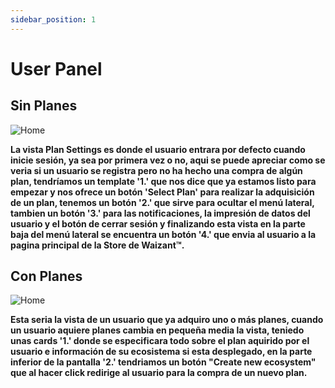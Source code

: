 ```yaml
---
sidebar_position: 1
---
```


# User Panel

## Sin Planes

![Home](/img/store-usuario/plan-s1.png)

**La vista Plan Settings es donde el usuario entrara por defecto cuando inicie sesión\, ya sea por primera vez o no\, aqui se puede apreciar como se veria si un usuario se registra pero no ha hecho una compra de algún plan\, tendríamos un template '1.' que nos dice que ya estamos listo para empezar y nos ofrece un botón 'Select Plan' para realizar la adquisición de un plan\, tenemos un botón '2.' que sirve para ocultar el menú lateral, tambien un botón '3.' para las notificaciones, la impresión de datos del usuario y el botón de cerrar sesión y finalizando esta vista en la parte baja del menú lateral se encuentra un botón '4.' que envia al usuario a la pagina principal de la Store de Waizant™.**

## Con Planes

![Home](/img/store-usuario/plan-s2.png)

**Esta seria la vista de un usuario que ya adquiro uno o más planes\, cuando un usuario aquiere planes cambia en pequeña media la vista\, teniedo unas cards '1.' donde se especificara todo sobre el plan aquirido por el usuario e información de su ecosistema si esta desplegado\, en la parte inferior de la pantalla '2.' tendriamos un botón "Create new ecosystem" que al hacer click redirige al usuario para la compra de un nuevo plan.**
